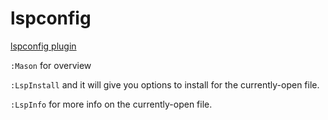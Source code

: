 # lspconfig

[lspconfig plugin](https://github.com/neovim/nvim-lspconfig/)

`:Mason` for overview

`:LspInstall` and it will give you options to install for the currently-open file.

`:LspInfo` for more info on the currently-open file.


